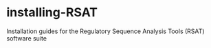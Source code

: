# installing-RSAT

Installation guides for the Regulatory Sequence Analysis Tools (RSAT) software suite
